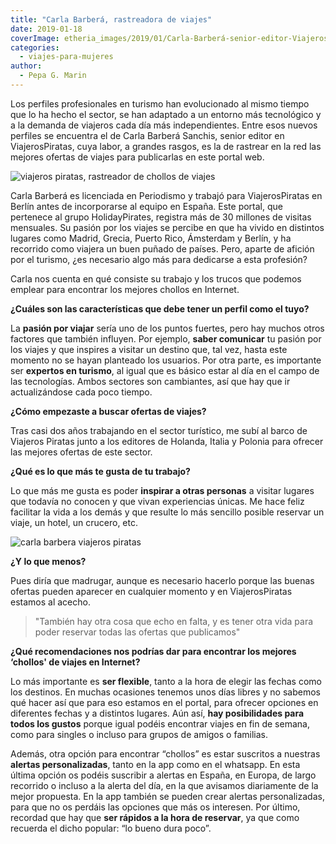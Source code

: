 ```yaml
---
title: "Carla Barberá, rastreadora de viajes"
date: 2019-01-18
coverImage: etheria_images/2019/01/Carla-Barberá-senior-editor-ViajerosPiratas.jpg
categories: 
  - viajes-para-mujeres
author: 
  - Pepa G. Marin
---
```


Los perfiles profesionales en turismo han evolucionado al mismo tiempo que lo ha hecho el sector, se han adaptado a un entorno más tecnológico y a la demanda de viajeros cada día más independientes. Entre esos nuevos perfiles se encuentra el de Carla Barberá Sanchis, senior editor en ViajerosPiratas, cuya labor, a grandes rasgos, es la de rastrear en la red las mejores ofertas de viajes para publicarlas en este portal web.

![viajeros piratas, rastreador de chollos de viajes](etheria_images/2019/01/Carla-Barberá-senior-editor-ViajerosPiratas-1024x686.jpg "Carla Barberá, senior editor en Viajeros Piratas.")

Carla Barberá es licenciada en Periodismo y trabajó para ViajerosPiratas en Berlín antes 
de incorporarse al equipo en España. Este portal, que pertenece al grupo HolidayPirates, 
registra más de 30 millones de visitas mensuales. Su pasión por los viajes se percibe en 
que ha vivido en distintos lugares como Madrid, Grecia, Puerto Rico, Ámsterdam y Berlín, 
y ha recorrido como viajera un buen puñado de países. Pero, aparte de afición por el 
turismo, ¿es necesario algo más para dedicarse a esta profesión? 

Carla nos cuenta en qué consiste su trabajo y los trucos que podemos emplear para 
encontrar los mejores chollos en Internet. 

**¿Cuáles son las características que debe tener un perfil como el tuyo?** 

La **pasión por viajar** sería uno de los puntos fuertes, pero hay muchos otros factores 
que también influyen. Por ejemplo, **saber comunicar** tu pasión por los viajes y que 
inspires a visitar un destino que, tal vez, hasta este momento no se hayan planteado los 
usuarios. Por otra parte, es importante ser **expertos en turismo**, al igual que es 
básico estar al día en el campo de las tecnologías. Ambos sectores son cambiantes, así 
que hay que ir actualizándose cada poco tiempo. 

**¿Cómo empezaste a buscar ofertas de viajes?** 

Tras casi dos años trabajando en el sector turístico, me subí al barco de Viajeros 
Piratas junto a los editores de Holanda, Italia y Polonia para ofrecer las mejores 
ofertas de este sector. 

**¿Qué es lo que más te gusta de tu trabajo?** 

Lo que más me gusta es poder **inspirar a otras personas** a visitar lugares que todavía 
no conocen y que vivan experiencias únicas. Me hace feliz facilitar la vida a los demás 
y que resulte lo más sencillo posible reservar un viaje, un hotel, un crucero, etc. 

![carla barbera viajeros piratas](etheria_images/2019/01/Carla-Barbera-Sanchis-senior-editor-ViajerosPiratas-1024x707.jpg)

**¿Y lo que menos?** 

Pues diría que madrugar, aunque es necesario hacerlo porque las buenas ofertas pueden 
aparecer en cualquier momento y en ViajerosPiratas estamos al acecho. 

> "También hay otra cosa que echo en falta, y es tener otra vida para poder reservar todas 
> las ofertas que publicamos" 

**¿Qué recomendaciones nos podrías dar para encontrar los mejores ‘chollos' de viajes en 
Internet?** 

Lo más importante es **ser flexible**, tanto a la hora de elegir las fechas como los 
destinos. En muchas ocasiones tenemos unos días libres y no sabemos qué hacer así que 
para eso estamos en el portal, para ofrecer opciones en diferentes fechas y a distintos 
lugares. Aún así, **hay posibilidades para todos los gustos** porque igual podéis 
encontrar viajes en fin de semana, como para singles o incluso para grupos de amigos o 
familias. 

Además, otra opción para encontrar “chollos” es estar suscritos a nuestras **alertas 
personalizadas**, tanto en la app como en el whatsapp. En esta última opción os podéis 
suscribir a alertas en España, en Europa, de largo recorrido o incluso a la alerta del 
día, en la que avisamos diariamente de la mejor propuesta. En la app también se pueden 
crear alertas personalizadas, para que no os perdáis las opciones que más os interesen. 
Por último, recordad que hay que **ser rápidos a la hora de reservar**, ya que como 
recuerda el dicho popular: “lo bueno dura poco”.
